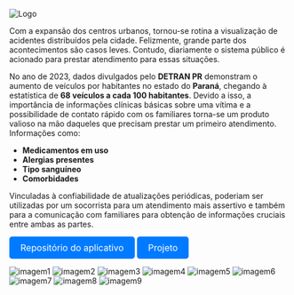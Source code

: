 ![Logo](images/docs2.png)

Com a expansão dos centros urbanos, tornou-se rotina a visualização de acidentes distribuídos pela cidade. Felizmente, grande parte dos acontecimentos são casos leves. Contudo, diariamente o sistema público é acionado para prestar atendimento para essas situações.

No ano de 2023, dados divulgados pelo **DETRAN PR** demonstram o aumento de veículos por habitantes no estado do **Paraná**, chegando à estatística de **68 veículos a cada 100 habitantes**. Devido a isso, a importância de informações clínicas básicas sobre uma vítima e a possibilidade de contato rápido com os familiares torna-se um produto valioso na mão daqueles que precisam prestar um primeiro atendimento. Informações como:

- **Medicamentos em uso**
- **Alergias presentes**
- **Tipo sanguíneo**
- **Comorbidades**

Vinculadas à confiabilidade de atualizações periódicas, poderiam ser utilizadas por um socorrista para um atendimento mais assertivo e também para a comunicação com familiares para obtenção de informações cruciais entre ambas as partes.

<a href="https://github.com/KelenX/Emergency---Connect" style="display: inline-block; padding: 10px 20px; font-size: 16px; color: white; background-color: #007bff; border-radius: 5px; text-decoration: none;">Repositório do aplicativo</a>
<a href="https://github.com/KelenX/Emergency---Connect/blob/main/projeto/projeto.pdf" style="display: inline-block; padding: 10px 20px; font-size: 16px; color: white; background-color: #007bff; border-radius: 5px; text-decoration: none;">Projeto</a>

![imagem1](images/image1.jpg)
![imagem2](images/image2.jpg)
![imagem3](images/imagem3.png)
![imagem4](images/imagem9.png)
![imagem5](images/imagem4.png)
![imagem6](images/imagem5.png)
![imagem7](images/imagem6.png)
![imagem8](images/imagem7.png)
![imagem9](images/imagem8.png)






